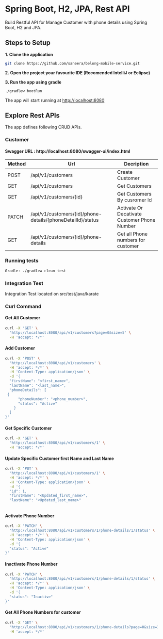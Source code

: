 
# Spring Boot, H2, JPA, Rest API

Build Restful API for Manage Customer with phone details using Spring Boot, H2 and JPA.

## Steps to Setup

**1. Clone the application**

```bash
git clone https://github.com/saneera/belong-mobile-service.git
```

**2. Open the project your favourite IDE (Recomended IntelliJ or Eclipse)**

**3. Run the app using gradle**

```bash
./gradlew bootRun
```
The app will start running at <http://localhost:8080>

## Explore Rest APIs

The app defines following CRUD APIs.
 
### Customer

#### Swagger URL : http://localhost:8080/swagger-ui/index.html

| Method | Url                                                         | Decription                                  | 
|--------|-------------------------------------------------------------|---------------------------------------------| 
| POST   | /api/v1/customers                                           | Create Customer                             |
| GET    | /api/v1/customers                                           | Get Customers                               | 
| GET    | /api/v1/customers/{id}                                      | Get Customers By cusromer Id                | 
| PATCH  | /api/v1/customers/{id}/phone-details/{phoneDetailId}/status | Activate Or Decativate Customer Phone Number|
| GET    | /api/v1/customers/{id}/phone-details                        | Get all Phone numbers for customer          |


### Running tests 
```bash
Gradle: ./gradlew clean test
```

### Integration Test
 Integration Test located on src/test/java/karate



### Curl Command

#### Get All Customer

``` bash
curl -X 'GET' \
  'http://localhost:8080/api/v1/customers?page=0&size=5' \
  -H 'accept: */*'
```


#### Add Customer
``` bash
curl -X 'POST' \
  'http://localhost:8080/api/v1/customers' \
  -H 'accept: */*' \
  -H 'Content-Type: application/json' \
  -d '{
  "firstName": "<first_name>",
  "lastName": "<last_name>",
  "phoneDetails": [   
 {
      "phoneNumber": "<phone_number>",
      "status": "Active"
    }
  ]
}'
```

#### Get Specific Customer
``` bash
curl -X 'GET' \
  'http://localhost:8080/api/v1/customers/1' \
  -H 'accept: */*'
```


#### Update Specific Customer first Name and Last Name
``` bash
curl -X 'PUT' \
  'http://localhost:8080/api/v1/customers/1' \
  -H 'accept: */*' \
  -H 'Content-Type: application/json' \
  -d '{
  "id": 1,
  "firstName": "<Updated_first_name>",
  "lastName": "<Updated_last_name>"
  
```


#### Activate Phone Number

``` bash
curl -X 'PATCH' \
  'http://localhost:8080/api/v1/customers/1/phone-details/1/status' \
  -H 'accept: */*' \
  -H 'Content-Type: application/json' \
  -d '{
  "status": "Active"
}'
```

#### Inactivate Phone Number

``` bash
curl -X 'PATCH' \
  'http://localhost:8080/api/v1/customers/1/phone-details/1/status' \
  -H 'accept: */*' \
  -H 'Content-Type: application/json' \
  -d '{
  "status": "Inactive"
}'
```

#### Get All Phone Numbers for customer

``` bash
curl -X 'GET' \
  'http://localhost:8080/api/v1/customers/1/phone-details?page=0&size=10' \
  -H 'accept: */*'
```

